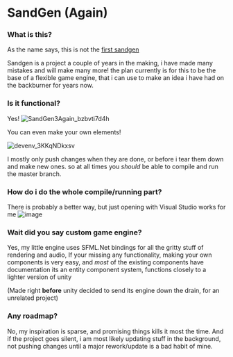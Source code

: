 # SandGen (Again)


### What is this?
As the name says, this is not the [first sandgen](https://github.com/timmyred456/Sandgen-Sharp)

Sandgen is a project a couple of years in the making, i have made many mistakes and will make many more!
the plan currently is for this to be the base of a flexible game engine,
that i can use to make an idea i have had on the backburner for years now.

### Is it functional?
Yes!
![SandGen3Again_bzbvti7d4h](https://github.com/timmyred456/SandGen3/assets/24467262/ac56ffe1-2688-44d0-8d93-6c6894801efe)

You can even make your own elements!

![devenv_3KKqNDkxsv](https://github.com/timmyred456/SandGen3/assets/24467262/4ac210b4-f540-45fe-91ab-799566f2d784)


I mostly only push changes when they are done, or before i tear them down and make new ones. so at all times you *should* be able to
compile and run the master branch.

### How do i do the whole compile/running part?
There is probably a better way, but just opening with Visual Studio works for me
![image](https://github.com/timmyred456/SandGen3/assets/24467262/826605a4-55f3-4cbe-8509-1d1679d22942)

### Wait did you say custom game engine?
Yes, my little engine uses SFML.Net bindings for all the gritty stuff of rendering and audio,
If your missing any functionality, making your own components is very easy, and *most* of the existing components have documentation
its an entity component system, functions closely to a lighter version of unity

(Made right **before** unity decided to send its engine down the drain, for an unrelated project)

### Any roadmap?
No, my inspiration is sparse, and promising things kills it most the time.
And if the project goes silent, i am most likely updating stuff in the background, 
not pushing changes until a major rework/update is a bad habit of mine.
